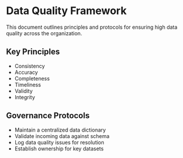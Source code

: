 # Data Quality Framework

This document outlines principles and protocols for ensuring high data quality across the organization.

## Key Principles
- Consistency
- Accuracy
- Completeness
- Timeliness
- Validity
- Integrity

## Governance Protocols
- Maintain a centralized data dictionary
- Validate incoming data against schema
- Log data quality issues for resolution
- Establish ownership for key datasets

